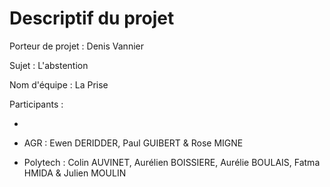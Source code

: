 # Descriptif du projet

Porteur de projet : Denis Vannier

Sujet : L'abstention

Nom d'équipe : La Prise

Participants : 

- 

- AGR : Ewen DERIDDER, Paul GUIBERT & Rose MIGNE

- Polytech :  Colin AUVINET, Aurélien BOISSIERE, Aurélie BOULAIS, Fatma HMIDA & Julien MOULIN
